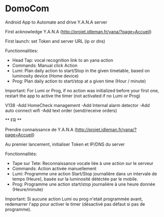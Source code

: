 # DomoCom
Android App to Automate and drive Y.A.N.A server 

First acknowledge Y.A.N.A (http://projet.idleman.fr/yana/?page=Accueil)

First launch: set Token and server URL (ip or dns)

Functionnalities:
- Head Tap: vocal recognition link to an yana action
- Commands: Manual click Action
- Lumi: Plan daily action to start/Stop in the given timetable, based on luminosity device (Home device)
- Prog: Plan daily action to start/stop at a given time (Hour / minute)

Important: For Lumi or Prog, if no action was initialized before your first one, restart the app to active the timer (not activated if no Lumi or Prog)

V138
-Add HomeCheck management
-Add Internal alarm detector
-Add auto connect wifi
-Add text order (send/receive orders)

** FR **

Prendre connaissance de Y.A.N.A (http://projet.idleman.fr/yana/?page=Accueil)

Au premier lancement, initialiser Token et IP/DNS du server

Fonctionnalités:
- Tape sur Tete: Reconnaissance vocale liée à une action sur le serveur
- Commands: Action activée manuellement 
- Lumi: Programme une action Start/Stop journalière dans un intervale de temps (Heure), basée sur la luminosité détéctée par le mobile.
- Prog: Programme une action start/stop journalière à une heure donnée (Heure/minute)

Important: Si aucune action Lumi ou prog n'etait programmée avant, redemarrer l'app pour activer le timer (désactivé pas défaut si pas de programme).




